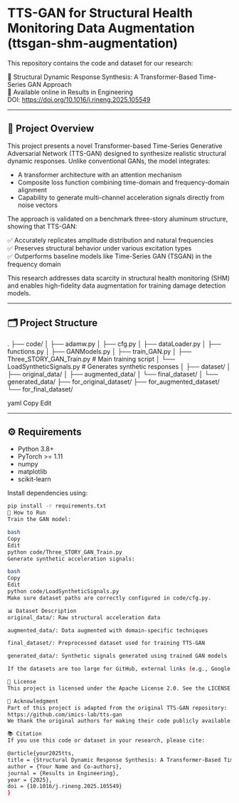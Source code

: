 # TTS-GAN for Structural Health Monitoring Data Augmentation (ttsgan-shm-augmentation)

This repository contains the code and dataset for our research:

📝 Structural Dynamic Response Synthesis: A Transformer-Based Time-Series GAN Approach  
🔗 Available online in Results in Engineering  
DOI: https://doi.org/10.1016/j.rineng.2025.105549

---

## 📌 Project Overview

This project presents a novel Transformer-based Time-Series Generative Adversarial Network (TTS-GAN) designed to synthesize realistic structural dynamic responses. Unlike conventional GANs, the model integrates:

- A transformer architecture with an attention mechanism
- Composite loss function combining time-domain and frequency-domain alignment
- Capability to generate multi-channel acceleration signals directly from noise vectors

The approach is validated on a benchmark three-story aluminum structure, showing that TTS-GAN:

✅ Accurately replicates amplitude distribution and natural frequencies  
✅ Preserves structural behavior under various excitation types  
✅ Outperforms baseline models like Time-Series GAN (TSGAN) in the frequency domain

This research addresses data scarcity in structural health monitoring (SHM) and enables high-fidelity data augmentation for training damage detection models.

---

## 🗂️ Project Structure

.
├── code/
│ ├── adamw.py
│ ├── cfg.py
│ ├── dataLoader.py
│ ├── functions.py
│ ├── GANModels.py
│ ├── train_GAN.py
│ ├── Three_STORY_GAN_Train.py # Main training script
│ └── LoadSyntheticSignals.py # Generates synthetic responses
│
├── dataset/
│ ├── original_data/
│ ├── augmented_data/
│ └── final_dataset/
│
└── generated_data/
├── for_original_dataset/
├── for_augmented_dataset/
└── for_final_dataset/

yaml
Copy
Edit

---

## ⚙️ Requirements

- Python 3.8+
- PyTorch >= 1.11
- numpy
- matplotlib
- scikit-learn

Install dependencies using:

```bash
pip install -r requirements.txt
🚀 How to Run
Train the GAN model:

bash
Copy
Edit
python code/Three_STORY_GAN_Train.py
Generate synthetic acceleration signals:

bash
Copy
Edit
python code/LoadSyntheticSignals.py
Make sure dataset paths are correctly configured in code/cfg.py.

📊 Dataset Description
original_data/: Raw structural acceleration data

augmented_data/: Data augmented with domain-specific techniques

final_dataset/: Preprocessed dataset used for training TTS-GAN

generated_data/: Synthetic signals generated using trained GAN models

If the datasets are too large for GitHub, external links (e.g., Google Drive) can be provided here.

📄 License
This project is licensed under the Apache License 2.0. See the LICENSE file for details.

🙏 Acknowledgment
Part of this project is adapted from the original TTS-GAN repository:
https://github.com/imics-lab/tts-gan
We thank the original authors for making their code publicly available.

📚 Citation
If you use this code or dataset in your research, please cite:

@article{your2025tts,
title = {Structural Dynamic Response Synthesis: A Transformer-Based Time-Series GAN Approach},
author = {Your Name and Co-authors},
journal = {Results in Engineering},
year = {2025},
doi = {10.1016/j.rineng.2025.105549}
}



